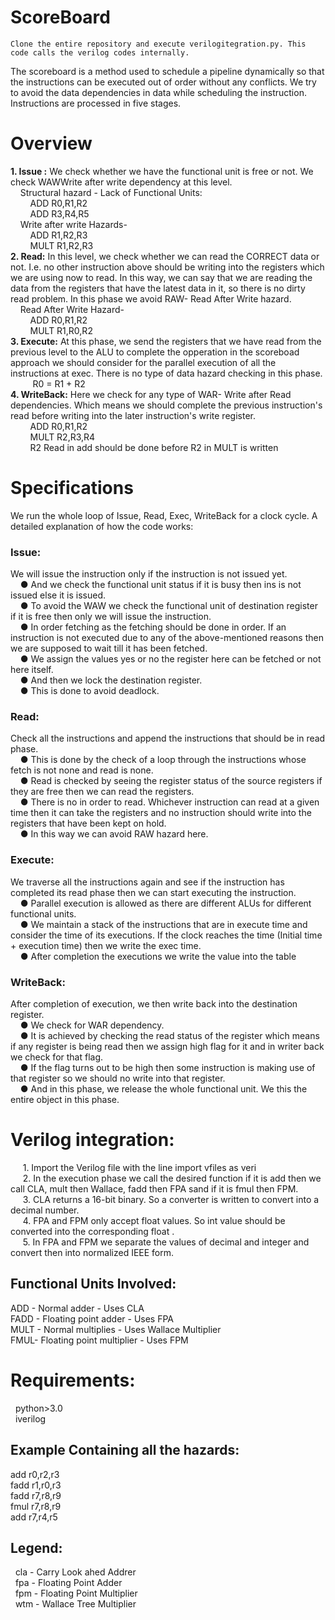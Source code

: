 # ScoreBoard 
    Clone the entire repository and execute verilogitegration.py. This code calls the verilog codes internally. 
 
 The scoreboard is a method used to schedule a pipeline dynamically so that the
instructions can be executed out of order without any conflicts. We try to avoid the data
dependencies in data while scheduling the instruction. Instructions are processed in five
stages.

# Overview
  <b>1. Issue :</b> We check whether we have the functional unit is free or not. We check WAWWrite after write dependency at this level. <br/>
&nbsp;&nbsp; &nbsp;Structural hazard - Lack of Functional Units: <br/>
&nbsp;&nbsp; &nbsp;&nbsp;&nbsp; &nbsp;ADD R0,R1,R2 <br/>
&nbsp;&nbsp; &nbsp;&nbsp;&nbsp; &nbsp;ADD R3,R4,R5 <br/>
&nbsp;&nbsp; &nbsp;Write after write Hazards- <br/>
&nbsp;&nbsp; &nbsp;&nbsp;&nbsp; &nbsp;ADD R1,R2,R3 <br/>
&nbsp;&nbsp; &nbsp;&nbsp;&nbsp; &nbsp;MULT R1,R2,R3 <br/>
<b>2. Read:</b> In this level, we check whether we can read the CORRECT data or not. I.e. no other instruction above should be writing into the registers which we are using now to read. In this way, we can say that we are reading the data from the registers that have the latest data in it, so there is no dirty read problem. In this phase we avoid RAW- Read After Write hazard.<br/>
&nbsp;&nbsp; &nbsp;Read After Write Hazard-<br/>
&nbsp;&nbsp; &nbsp;&nbsp;&nbsp; &nbsp;ADD R0,R1,R2<br/>
&nbsp;&nbsp; &nbsp;&nbsp;&nbsp;  &nbsp;MULT R1,R0,R2<br/>
<b>3. Execute:</b> At this phase, we send the registers that we have read from the previous level to the ALU to complete the opperation in the scoreboad approach we should consider for the parallel execution of all the instructions at exec. There is no type of data hazard checking in this phase. <br/>
&nbsp;&nbsp; &nbsp;&nbsp;&nbsp; &nbsp; R0 = R1 + R2<br/>
<b>4. WriteBack:</b> Here we check for any type of WAR- Write after Read dependencies. Which means we should complete the previous instruction's read before writing into the later instruction's write register.<br/>
&nbsp;&nbsp; &nbsp;&nbsp;&nbsp; &nbsp;ADD R0,R1,R2<br/>
&nbsp;&nbsp; &nbsp;&nbsp;&nbsp; &nbsp;MULT R2,R3,R4<br/>
&nbsp;&nbsp; &nbsp;&nbsp;&nbsp;&nbsp;&nbsp;R2 Read in add should be done before R2 in MULT is written<br/>

# Specifications
We run the whole loop of Issue, Read, Exec, WriteBack for a clock cycle. A detailed explanation of how the code works: <br/>
### Issue:
We will issue the instruction only if the instruction is not issued yet. <br/>
&nbsp;&nbsp; &nbsp;● And we check the functional unit status if it is busy then ins is not issued else it is issued. <br/>
&nbsp;&nbsp; &nbsp;● To avoid the WAW we check the functional unit of destination register if it is free then only we will issue the instruction. <br/>
&nbsp;&nbsp; &nbsp;● In order fetching as the fetching should be done in order. If an instruction is not executed due to any of the above-mentioned reasons then we are supposed to wait till it has been fetched.<br/>
&nbsp;&nbsp; &nbsp;● We assign the values yes or no the register here can be fetched or not here itself.<br/>
&nbsp;&nbsp; &nbsp;● And then we lock the destination register.<br/>
&nbsp;&nbsp; &nbsp;● This is done to avoid deadlock.<br/>

### Read:
Check all the instructions and append the instructions that should be in read phase.<br/>
&nbsp;&nbsp; &nbsp;● This is done by the check of a loop through the instructions whose fetch is not none and read is none.  <br/>
&nbsp;&nbsp; &nbsp;● Read is checked by seeing the register status of the source registers if they are free then we can read the registers. <br/>
&nbsp;&nbsp; &nbsp;● There is no in order to read. Whichever instruction can read at a given time then it can take the registers and no instruction should write into the registers that have been kept on hold. <br/>
&nbsp;&nbsp; &nbsp;● In this way we can avoid RAW hazard here. <br/>
### Execute:
We traverse all the instructions again and see if the instruction has completed its read phase then we can start executing the instruction. <br/>
&nbsp;&nbsp; &nbsp;● Parallel execution is allowed as there are different ALUs for different functional units. <br/>
&nbsp;&nbsp; &nbsp;● We maintain a stack of the instructions that are in execute time and consider the time of its executions. If the clock reaches the time (Initial time + execution time) then we write the exec time. <br/>
&nbsp;&nbsp; &nbsp;● After completion the executions we write the value into the table <br/>
### WriteBack:
After completion of execution, we then write back into the destination register. <br/>
&nbsp;&nbsp; &nbsp;● We check for WAR dependency. <br/>
&nbsp;&nbsp; &nbsp;● It is achieved by checking the read status of the register which means if any register is being read then we assign high flag for it and in writer back we check for that flag. <br/>
&nbsp;&nbsp; &nbsp;● If the flag turns out to be high then some instruction is making use of that register so we should no write into that register. <br/>
&nbsp;&nbsp; &nbsp;● And in this phase, we release the whole functional unit. We this the entire object in this phase.<br/>

# Verilog integration:
&nbsp;&nbsp; &nbsp; 1. Import the Verilog file with the line import vfiles as veri <br/>
&nbsp;&nbsp; &nbsp; 2. In the execution phase we call the desired function if it is add then we call CLA, mult then Wallace, fadd then FPA sand if it is fmul then FPM. <br/>
&nbsp;&nbsp; &nbsp; 3. CLA returns a 16-bit binary. So a converter is written to convert into a decimal number. <br/>
&nbsp;&nbsp; &nbsp; 4. FPA and FPM only accept float values. So int value should be converted into the corresponding float . <br/>
&nbsp;&nbsp; &nbsp; 5. In FPA and FPM we separate the values of decimal and integer and convert then into normalized IEEE form. <br/>

## Functional Units Involved:
ADD - Normal adder - Uses CLA <br/>
FADD - Floating point adder - Uses FPA <br/>
MULT - Normal multiplies - Uses Wallace Multiplier <br/>
FMUL- Floating point multiplier - Uses FPM <br/>
 
# Requirements: <br/>
&nbsp;  python>3.0  <br/>
&nbsp; iverilog  <br/>

## Example Containing all the hazards:
add r0,r2,r3 <br/>
fadd r1,r0,r3 <br/>
fadd r7,r8,r9 <br/>
fmul r7,r8,r9 <br/>
add r7,r4,r5 <br/>

## Legend:<br/>
&nbsp;   cla - Carry Look ahed Addrer <br/>
&nbsp;   fpa - Floating Point Adder <br/>
&nbsp;   fpm - Floating Point Multiplier <br/>
&nbsp;   wtm - Wallace Tree Multiplier <br/>
